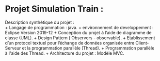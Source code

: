 # Projet Simulation Train : 
  Description synthétique du projet  :     
      + Langage de programmation : java.
      + environnement de developpement : Eclipse Version 2019-12
      + Conception du projet à l’aide de diagramme de classe (UML).
      + Design Pattern ( Observers - observable).
      + Etablissement d’un protocol textuel pour l’échange de données    organisée entre Client-Serveur et la  programmation           parallèle (Thread).
      + Programmation parallèle à l'aide des Thread.
      + Architecture du projet  : Modèle MVC.


